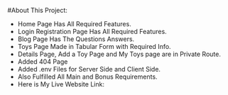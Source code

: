 #About This Project:

* Home Page Has All Required Features.
* Login Registration Page Has All Required Features.
* Blog Page Has The Questions Answers.
* Toys Page Made in Tabular Form with Required Info.
* Details Page, Add a Toy Page and My Toys page are in Private Route.
* Added 404 Page
* Added .env Files for Server Side and Client Side.
* Also Fulfilled All Main and Bonus Requirements.
* Here is My Live Website Link: